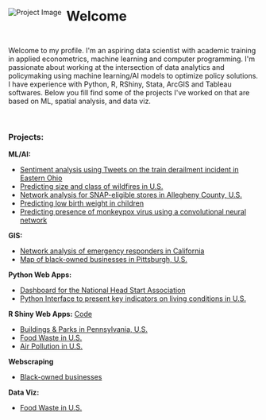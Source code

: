 
<div>
  <img align="left" src="https://user-images.githubusercontent.com/116593921/229105075-2b8113d6-c4a9-433b-8501-93bb22808c73.jpg" alt="Project Image" style="float:left; margin-right:10px;">
  <p><strong><span style="font-size:20pt;">Welcome</span></strong></p>
  <br>
  <p>Welcome to my profile. I'm an aspiring data scientist with academic training in applied econometrics, machine learning and computer programming. I'm passionate about working at the intersection of data analytics and policymaking using machine learning/AI models to optimize policy solutions. I have experience with Python, R, RShiny, Stata, ArcGIS and Tableau softwares. Below you fill find some of the projects I've worked on that are based on ML, spatial analysis, and data viz. 
</p>
<br>
</div>

### Projects:

**ML/AI:**

- [Sentiment analysis using Tweets on the train derailment incident in Eastern Ohio](https://github.com/mahrukh-k/AI-Project.git)
- [Predicting size and class of wildfires in U.S.](https://github.com/mahrukh-k/Predicting-Wildfires)
- [Network analysis for SNAP-eligible stores in Allegheny County, U.S.](https://github.com/amjanaskie/MAP_Project_PGH_SNAP.git)
- [Predicting low birth weight in children](https://github.com/mahrukh-k/Predicting-low-birth-weight-in-children.git)
- [Predicting presence of monkeypox virus using a convolutional neural network](https://github.com/mahrukh-k/Containing-the-spread-of-monkeypox-virus-using-a-convolutional-neural-network.git)


**GIS:**
- [Network analysis of emergency responders in California](https://storymaps.arcgis.com/stories/c11b34a88af940e6bd10dc2878dc74db)
- [Map of black-owned businesses in Pittsburgh, U.S.](https://storymaps.arcgis.com/stories/73ed746ecaad4ffe8693658b58d6eca0)


**Python Web Apps:**
- [Dashboard for the National Head Start Association](https://github.com/mahrukh-k/Streamlit-Dashboard-NHSA.git)
- [Python Interface to present key indicators on living conditions in U.S.](https://github.com/mahrukh-k/Tkinter-Application.git)


**R Shiny Web Apps:**
[Code](https://github.com/mahrukh-k/RShiny-Dashboards.git)

- [Buildings & Parks in Pennsylvania, U.S.](https://mahrukh-k.shinyapps.io/final-project-mahrukhk/?_ga=2.134633777.1150617572.1679851978-1328447398.1678659633)
- [Food Waste in U.S.](https://mahrukh-k.shinyapps.io/hw2-mahrukhk/?_ga=2.134633777.1150617572.1679851978-1328447398.1678659633)
- [Air Pollution in U.S.](https://mahrukh-k.shinyapps.io/hw1-shiny/?_ga=2.134633777.1150617572.1679851978-1328447398.1678659633)

**Webscraping**
- [Black-owned businesses](https://github.com/mahrukh-k/Webscraping.git)

**Data Viz:**
- [Food Waste in U.S.](https://carnegiemellon.shorthandstories.com/rotten-potatoes/index.html)

